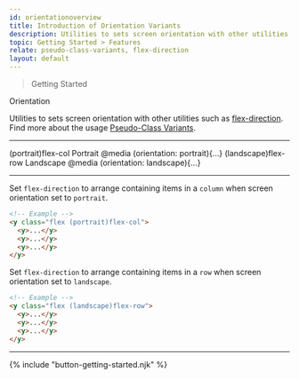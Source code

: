 ```yaml
---
id: orientationoverview
title: Introduction of Orientation Variants
description: Utilities to sets screen orientation with other utilities.
topic: Getting Started > Features
relate: pseudo-class-variants, flex-direction
layout: default
---
```


> Getting Started

<y class="-mt-4 pt-4 (xs)text-3xl (lg)text-5xl font-semibold gap-tight">
  Orientation
</y>

Utilities to sets screen orientation with other utilities such as [flex-direction](/flex-direction/). Find more about the usage [Pseudo-Class Variants](http://localhost:8080/pseudo-class-variants/#orientation).

---

<y class="flex flex-wrap justify-between items-stretch">
  <y class="relative h-80 w-72 bg-gray-200 border border-gray-400 rounded-lg">
    <y class="absolute top-4 left-5 flex flex-col flex-gap-4 flex-wrap">
      <y class="h-12 w-12 bg-orange-300 border border-orange-400 rounded"></y>
      <y class="h-12 w-12 bg-orange-300 border border-orange-400 rounded"></y>
      <y class="h-12 w-12 bg-orange-300 border border-orange-400 rounded"></y>
    </y>
    <y class="absolute top-4 right-5">
      <y class="text-md font-mono">
        (portrait)flex-col
      </y>
    </y>
    <y class="absolute bottom-4 left-5">
      <y class="text-2xl font-mono gap-tight">
        Portrait
      </y>
      <y class="text-sm">
        @media (orientation: portrait){...}
      </y>
    </y>
  </y>
  <y class="relative h-72 w-96 bg-gray-200 border border-gray-400 rounded-lg">
    <y class="absolute top-4 left-5 flex flex-row flex-gap-4 flex-wrap">
      <y class="h-12 w-12 bg-orange-300 border border-orange-400 rounded"></y>
      <y class="h-12 w-12 bg-orange-300 border border-orange-400 rounded"></y>
      <y class="h-12 w-12 bg-orange-300 border border-orange-400 rounded"></y>
    </y>
    <y class="absolute top-24 left-5">
      <y class="text-md font-mono">
        (landscape)flex-row
      </y>
    </y>
    <y class="absolute bottom-4 left-5">
      <y class="text-2xl font-mono gap-tight">
        Landscape
      </y>
      <y class="text-sm">
        @media (orientation: landscape){...}
      </y>
    </y>
  </y>
</y>

---

Set `flex-direction` to arrange containing items in a `column` when screen orientation set to `portrait`.

```html
<!-- Example -->
<y class="flex (portrait)flex-col">
  <y>...</y>
  <y>...</y>
  <y>...</y>
</y>
```

Set `flex-direction` to arrange containing items in a `row` when screen orientation set to `landscape`.

```html
<!-- Example -->
<y class="flex (landscape)flex-row">
  <y>...</y>
  <y>...</y>
  <y>...</y>
</y>
```

---

{% include "button-getting-started.njk" %}